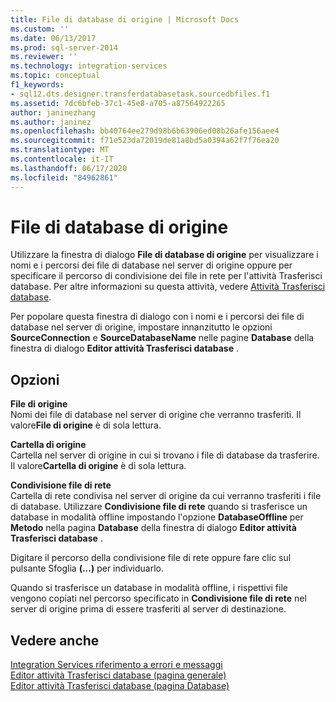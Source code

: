 ```yaml
---
title: File di database di origine | Microsoft Docs
ms.custom: ''
ms.date: 06/13/2017
ms.prod: sql-server-2014
ms.reviewer: ''
ms.technology: integration-services
ms.topic: conceptual
f1_keywords:
- sql12.dts.designer.transferdatabasetask.sourcedbfiles.f1
ms.assetid: 7dc6bfeb-37c1-45e8-a705-a87564922265
author: janinezhang
ms.author: janinez
ms.openlocfilehash: bb40764ee279d98b6b63906ed08b26afe156aee4
ms.sourcegitcommit: f71e523da72019de81a8bd5a0394a62f7f76ea20
ms.translationtype: MT
ms.contentlocale: it-IT
ms.lasthandoff: 06/17/2020
ms.locfileid: "84962861"
---
```

# <a name="source-database-files"></a>File di database di origine
  Utilizzare la finestra di dialogo **File di database di origine** per visualizzare i nomi e i percorsi dei file di database nel server di origine oppure per specificare il percorso di condivisione dei file in rete per l'attività Trasferisci database. Per altre informazioni su questa attività, vedere [Attività Trasferisci database](control-flow/transfer-database-task.md).  
  
 Per popolare questa finestra di dialogo con i nomi e i percorsi dei file di database nel server di origine, impostare innanzitutto le opzioni **SourceConnection** e **SourceDatabaseName** nelle pagine **Database** della finestra di dialogo **Editor attività Trasferisci database** .  
  
## <a name="options"></a>Opzioni  
 **File di origine**  
 Nomi dei file di database nel server di origine che verranno trasferiti. Il valore**File di origine** è di sola lettura.  
  
 **Cartella di origine**  
 Cartella nel server di origine in cui si trovano i file di database da trasferire. Il valore**Cartella di origine** è di sola lettura.  
  
 **Condivisione file di rete**  
 Cartella di rete condivisa nel server di origine da cui verranno trasferiti i file di database. Utilizzare **Condivisione file di rete** quando si trasferisce un database in modalità offline impostando l'opzione **DatabaseOffline** per **Metodo** nella pagina **Database** della finestra di dialogo **Editor attività Trasferisci database** .  
  
 Digitare il percorso della condivisione file di rete oppure fare clic sul pulsante Sfoglia **(...)** per individuarlo.  
  
 Quando si trasferisce un database in modalità offline, i rispettivi file vengono copiati nel percorso specificato in **Condivisione file di rete** nel server di origine prima di essere trasferiti al server di destinazione.  
  
## <a name="see-also"></a>Vedere anche  
 [Integration Services riferimento a errori e messaggi](../../2014/integration-services/integration-services-error-and-message-reference.md)   
 [Editor attività Trasferisci database &#40;pagina generale&#41;](general-page-of-integration-services-designers-options.md)   
 [Editor attività Trasferisci database &#40;pagina Database&#41;](../../2014/integration-services/transfer-database-task-editor-databases-page.md)  
  
  
